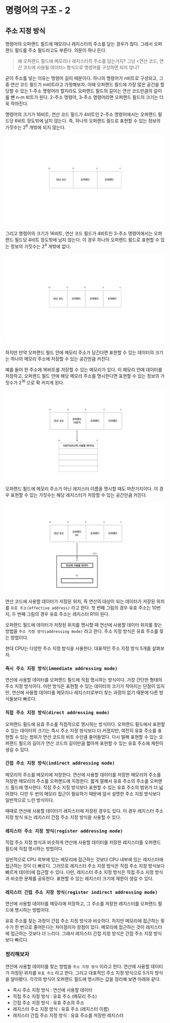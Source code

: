 # 명령어의 구조 - 2

## 주소 지정 방식

명령어의 오퍼랜드 필드에 메모리나 레지스터의 주소를 담는 경우가 많다. 그래서 오퍼랜드 필드를 주소 필드라고도 부른다. 의문이 하나 든다.

> 왜 오퍼랜드 필드에 메모리나 레지스터의 주소를 담는거지? 그냥 <연산 코드, 연산 코드에 사용될 데이터> 형식으로 명령어를 구성하면 되지 않나?

굳이 주소를 넣는 이유는 명령어 길이 때문이다. 하나의 명령어가 n비트로 구성되고, 그중 연산 코드 필드가 m비트라고 가정해보자. 이때 오퍼랜드 필드에 가장 많은 공간을 할당할 수 있는 1-주소 명령어라 할지라도 오퍼랜드 필드의 길이는 연산 코드만큼의 길이를 뺀 n-m 비트가 된다. 2-주소 명령어, 3-주소 명령어라면 오퍼랜드 필드의 크기는 더욱 작아진다.

명령어의 크기가 16비트, 연산 코드 필드가 4비트인 2-주소 명령어에서는 오퍼랜드 필드당 6비트 정도밖에 남지 않는다. 즉, 하나의 오퍼랜드 필드로 표현할 수 있는 정보의 가짓수는 $2^6$ 개밖에 되지 않는다.

![명령어의 구조 1](<images/03-04. 명령어의 구조 - 2.001.jpeg>)

그리고 명령어의 크기가 16비트, 연산 코드 필드가 4비트인 3-주소 명령어에서는 오퍼랜드 필드당 4비트 정도밖에 남지 않는다. 이 경우 하나의 오퍼랜드 필드로 표현할 수 있는 정보의 가짓수는 2<sup>4</sup> 개밖에 없다.

![명령어의 구조 2](<images/03-04. 명령어의 구조 - 2.002.jpeg>)

하지만 만약 오퍼랜드 필드 안에 메모리 주소가 담긴다면 표현할 수 있는 데이터의 크기는 하나의 메모리 주소에 저장할 수 있는 공간만큼 커진다.

예를 들어 한 주소에 16비트를 저장할 수 있는 메모리가 있다. 이 메모리 안에 데이터를 저장하고, 오퍼랜드 필드 안에 해당 메모리 주소를 명시한다면 표현할 수 있는 정보의 가짓수가 2<sup>16</sup> 으로 확 커지게 된다.

![명령어의 구조 3](<images/03-04. 명령어의 구조 - 2.003.jpeg>)

오퍼랜드 필드에 메모리 주소가 아닌 레지스터 이름을 명시할 때도 마찬가지이다. 이 경우 표현할 수 있는 가짓수는 해당 레지스터가 저장할 수 있는 공간만큼 커진다.

![명령어의 구조 4](<images/03-04. 명령어의 구조 - 2.004.jpeg>)

연산 코드에 사용할 데이터가 저장된 위치, 즉 연산의 대상이 되는 데이터가 저장된 위치를 `유효 주소(effective address)` 라고 한다. 첫 번째 그림의 경우 유효 주소는 10번지, 두 번째 그림의 경우 유효 주소는 레지스터 R1이 된다.

오퍼랜드 필드에 데이터가 저장된 위치를 명시할 때 연산에 사용할 데이터 위치를 찾는 방법을 `주소 지정 방식(addressing mode)` 라고 한다. 주소 지정 방식은 유효 주소를 찾는 방법이다.

현대 CPU는 다양한 주소 지정 방식을 사용한다. 대표적인 주소 지정 방식 5개를 살펴보자.

### `즉시 주소 지정 방식(immediate addressing mode)`

연산에 사용할 데이터를 오퍼랜드 필드에 직접 명시하는 방식이다. 가장 간단한 형태의 주소 지정 방식이다. 이런 방식은 표현할 수 있는 데이터의 크기가 작아지는 단점이 있지만, 연산에 사용할 데이터를 메모리나 레지스터로부터 찾는 과정이 없기 때문에 다른 방식들보다 빠르다.

### `직접 주소 지정 방식(direct addressing mode)`

오퍼랜드 필드에 유효 주소를 직접적으로 명시하는 방식이다. 오퍼랜드 필드에서 표현할 수 있는 데이터의 크기는 즉시 주소 지정 방식보다 더 커졌지만, 여전히 유효 주소를 표현할 수 있는 범위가 연산 코드의 비트 수만큼 줄어들었다. 다시 말해 표현할 수 있는 오퍼랜드 필드의 길이가 연산 코드의 길이만큼 짧아져 표현할 수 있는 유효 주소에 제한이 생길 수 있다.

### `간접 주소 지정 방식(indirect addressing mode)`

메모리의 주소를 메모리에 저장한다. 연산에 사용할 데이터를 저장한 메모리의 주소를 저장한 메모리의 주소를 오퍼랜드에 지정한다. 짧게 말해서 유효 주소의 주소를 오퍼랜드 필드에 명시한다. 직접 주소 지정 방식보다 표현할 수 있는 유효 주소의 범위가 더 넓어졌다. 다만 두 번의 메모리 접근이 필요하기 때문에 앞서 설명한 주소 지정 방식보다 일반적으로 느린 방식이다.

때때로 연산에 사용할 데이터가 레지스터에 저장된 경우도 있다. 이 경우 레지스터 주소 지정 방식 또는 레지스터 간접 주소 지정 방식을 사용할 수 있다.

### `레지스터 주소 지정 방식(register addressing mode)`

직접 주소 지정 방식과 비슷하게 연산에 사용할 데이터를 저장한 레지스터를 오퍼랜드 필드에 직접 명시하는 방법이다.

일반적으로 CPU 외부에 있는 메모리에 접근하는 것보다 CPU 내부에 있는 레지스터에 접근하는 것이 더 빠르다. 그러므로 레지스터 주소 지정 방식은 직접 주소 지정 방식보다 빠르게 데이터에 접근할 수 있다. 다만, 레지스터 주소 지정 방식은 직접 주소 지정 방식과 비슷한 문제를 공유한다. 표현할 수 있는 레지스터 크기에 제한이 생길 수 있다.

### `레지스터 간접 주소 지정 방식(register indirect addressing mode)`

연산에 사용할 데이터를 메모리에 저장하고, 그 주소를 저장한 레지스터를 오퍼랜드 필드에 명시하는 방법이다.

유효 주소를 찾는 과정이 간접 주소 지정 방식과 비슷하다. 하지만 메모리에 접근하는 횟수가 한 번으로 줄어든다는 차이점이자 장점이 있다. 메모리에 접근하는 것이 레지스터에 접근하는 것보다 더 느리다. 그래서 레지스터 간접 지정 방식은 간접 주소 지정 방식보다 빠르다.

### 정리해보자

연산에 사용할 데이터를 찾는 방법을 `주소 지정 방식` 이라고 한다. 연산에 사용할 데이터가 저장된 위치를 `유효 주소` 라고 한다. 그리고 대표적인 주소 지정 방식으로 5가지 방식을 알아봤다. 각각의 방식이 오퍼랜드 필드에 명시하는 값을 정리해 보면 아래와 같다.

- 즉시 주소 지정 방식 : 연산에 사용할 데이터
- 직접 주소 지정 방식 : 유효 주소 (메모리 주소)
- 간접 주소 지정 방식 : 유효 주소의 주소
- 레지스터 주소 지정 방식 : 유효 주소 (레지스터 이름)
- 레지스터 간접 주소 지정 방식 : 유효 주소를 저장한 레지스터